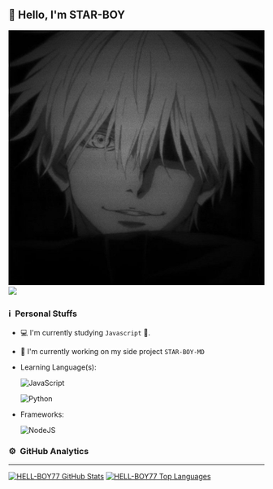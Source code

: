 ## 👋 Hello, I'm STAR-BOY

![Banner](4572457117b41003ca99bbb4e392e884.jpg) <br />
[<img src="https://img.shields.io/badge/instagram-%23E4405F.svg?&style=for-the-badge&logo=instagram&logoColor=white">](https://instagram.com/st4.r_boy?igshid=YmMyMTA2M2Y=)

### ℹ &nbsp;Personal Stuffs
- 💻 I'm currently studying `Javascript` 🚀.
- 🔭 I'm currently working on my side project `STAR-BOY-MD`
- Learning Language(s): &nbsp;

  ![JavaScript](https://img.shields.io/badge/JavaScript-323330?style=for-the-badge&logo=javascript&logoColor=F7DF1E)
  
  ![Python](https://img.shields.io/badge/python-323330?style=for-the-badge&logo=python&logoColor=blue)

- Frameworks: &nbsp;

  ![NodeJS](https://img.shields.io/badge/Node.js-43853D?style=for-the-badge&logo=node.js&logoColor=white)


### ⚙ &nbsp;GitHub Analytics

---

[![HELL-BOY77 GitHub Stats](https://github-readme-stats.vercel.app/api?username=ST4R-BOY&show_icons=true&hide=issues&theme=radical)](https://github-readme-stats.vercel.app)
[![HELL-BOY77 Top Languages](https://github-readme-stats.vercel.app/api/top-langs?username=ST4R-BOY&layout=compact&theme=radical)](https://github-readme-stats.vercel.app)
